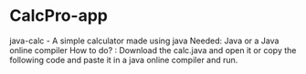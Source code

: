 # CalcPro-app
java-calc - A simple calculator made using java
Needed: Java or a Java online compiler
How to do? : Download the calc.java and open it or copy the following code and paste it in a java online compiler and run.

